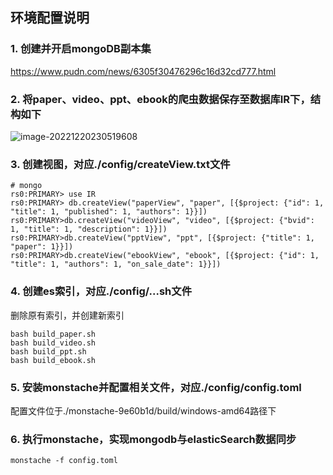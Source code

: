 ## 环境配置说明

### 1. 创建并开启mongoDB副本集

https://www.pudn.com/news/6305f30476296c16d32cd777.html

### 2. 将paper、video、ppt、ebook的爬虫数据保存至数据库IR下，结构如下

![image-20221220230519608](C:\Users\lenovo\AppData\Roaming\Typora\typora-user-images\image-20221220230519608.png)

### 3. 创建视图，对应./config/createView.txt文件

```
# mongo
rs0:PRIMARY> use IR
rs0:PRIMARY> db.createView("paperView", "paper", [{$project: {"id": 1, "title": 1, "published": 1, "authors": 1}}])
rs0:PRIMARY>db.createView("videoView", "video", [{$project: {"bvid": 1, "title": 1, "description": 1}}])
rs0:PRIMARY>db.createView("pptView", "ppt", [{$project: {"title": 1, "paper": 1}}])
rs0:PRIMARY>db.createView("ebookView", "ebook", [{$project: {"id": 1, "title": 1, "authors": 1, "on_sale_date": 1}}])
```

### 4. 创建es索引，对应./config/...sh文件

删除原有索引，并创建新索引

```
bash build_paper.sh
bash build_video.sh
bash build_ppt.sh
bash build_ebook.sh
```

### 5. 安装monstache并配置相关文件，对应./config/config.toml

配置文件位于./monstache-9e60b1d/build/windows-amd64路径下

### 6. 执行monstache，实现mongodb与elasticSearch数据同步

```
monstache -f config.toml
```

